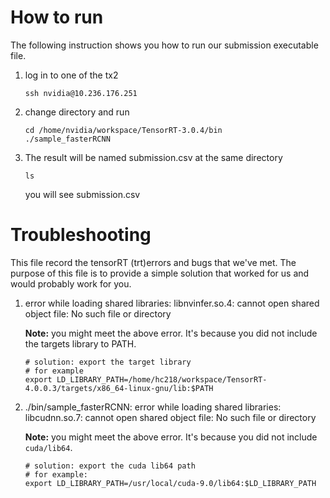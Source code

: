 # How to run
The following instruction shows you how to run our submission executable file.
1. log in to one of the tx2
    ```Shell
    ssh nvidia@10.236.176.251
    ```
2. change directory and run
    ```Shell
    cd /home/nvidia/workspace/TensorRT-3.0.4/bin
    ./sample_fasterRCNN
    ```
3. The result will be named submission.csv at the same directory
    ```Shell
    ls 
    ```
    you will see submission.csv

# Troubleshooting
This file record the tensorRT (trt)errors and bugs that we've met. The purpose of this file is to provide a simple solution that worked for us and would probably work for you. 

1. error while loading shared libraries: libnvinfer.so.4: cannot open shared object file: No such file or directory

   **Note:** you might meet the above error. It's because you did not include the targets library to PATH.
    ```Shell
    # solution: export the target library
    # for example 
    export LD_LIBRARY_PATH=/home/hc218/workspace/TensorRT-4.0.0.3/targets/x86_64-linux-gnu/lib:$PATH
    ```
   
2. ./bin/sample_fasterRCNN: error while loading shared libraries: libcudnn.so.7: cannot open shared object file: No such file or directory

   **Note:** you might meet the above error. It's because you did not include `cuda/lib64`.
    ```Shell
    # solution: export the cuda lib64 path
    # for example:
    export LD_LIBRARY_PATH=/usr/local/cuda-9.0/lib64:$LD_LIBRARY_PATH
    ```
   
